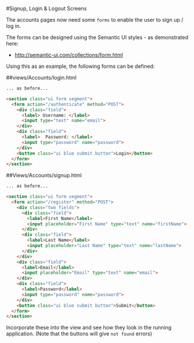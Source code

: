 #Signup, Login & Logout Screens

The accounts pages now need some `forms` to enable the user to sign up / log in.

The forms can be designed using the Semantic UI styles - as demonstrated here:

- <http://semantic-ui.com/collections/form.html>

Using this as an example, the following forms can be defined:

##views/Accounts/login.html

~~~html
... as before...

<section class="ui form segment">
  <form action="/authenticate" method="POST">
    <div class="field">
      <label> Username: </label>
      <input type="text" name="email">
    </div>  
    <div class="field">
      <label>  Password: </label>
      <input type="password" name="password">
    </div>
    <button class="ui blue submit button">Login</button>
  </form>
</section>
~~~


##Views/Accounts/signup.html

~~~html
... as before...

<section class="ui form segment">
  <form action="/register" method="POST">
    <div class="two fields">
      <div class="field">
        <label>First Name</label>
        <input placeholder="First Name" type="text" name="firstName">
      </div>
      <div class="field">
        <label>Last Name</label>
        <input placeholder="Last Name" type="text" name="lastName">
      </div>
    </div> 
    <div class="field">
      <label>Email</label>
      <input placeholder="Email" type="text" name="email">
    </div>
    <div class="field">
      <label>Password</label>
      <input type="password" name="password">
    </div>
    <button class="ui blue submit button">Submit</button>
  </form>
</section> 
~~~

Incorporate these into the view and see how they look in the running application. (Note that the buttons will give `not found` errors)
